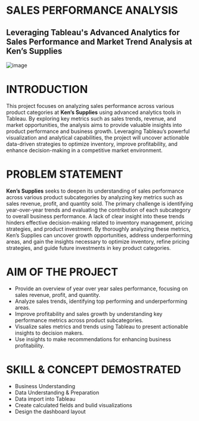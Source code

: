 # SALES PERFORMANCE ANALYSIS
## Leveraging Tableau's Advanced Analytics for Sales Performance and Market Trend Analysis at Ken’s Supplies
![image](https://github.com/user-attachments/assets/f15eda55-9fc7-4680-82bf-618dea318c7b)

# INTRODUCTION
This project focuses on analyzing sales performance across various product categories at **Ken’s Supplies** using advanced analytics tools in Tableau. By exploring key metrics such as sales trends, revenue, and market opportunities, the analysis aims to provide valuable insights into product performance and business growth. Leveraging Tableau’s powerful visualization and analytical capabilities, the project will uncover actionable data-driven strategies to optimize inventory, improve profitability, and enhance decision-making in a competitive market environment.
# PROBLEM STATEMENT
**Ken’s Supplies** seeks to deepen its understanding of sales performance across various product subcategories by analyzing key metrics such as sales revenue, profit, and quantity sold. The primary challenge is identifying year-over-year trends and evaluating the contribution of each subcategory to overall business performance. A lack of clear insight into these trends hinders effective decision-making related to inventory management, pricing strategies, and product investment. By thoroughly analyzing these metrics, Ken’s Supplies can uncover growth opportunities, address underperforming areas, and gain the insights necessary to optimize inventory, refine pricing strategies, and guide future investments in key product categories.
# AIM OF THE PROJECT
- Provide an overview of year over year sales performance, focusing on sales revenue, profit, and quantity.
- Analyze sales trends, identifying top performing and underperforming areas.
- Improve profitability and sales growth by understanding key performance metrics across product subcategories.
- Visualize sales metrics and trends using Tableau to present actionable insights to decision makers.
- Use insights to make recommendations for enhancing business profitability.

# SKILL & CONCEPT DEMOSTRATED
- Business Understanding
- Data Understanding & Preparation
- Data import into Tableau
- Create calculated fields and bulid visualizations
- Design the dashboard layout
